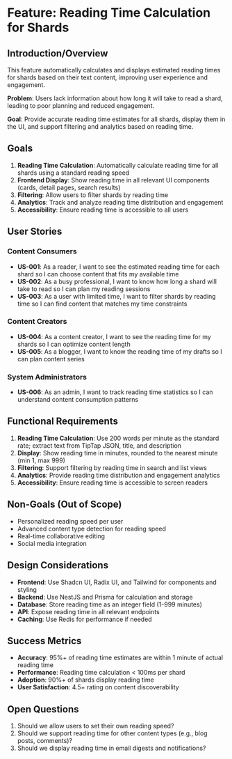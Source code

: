 # Feature: Reading Time Calculation for Shards

## Introduction/Overview

This feature automatically calculates and displays estimated reading times for shards based on their text content, improving user experience and engagement.

**Problem**: Users lack information about how long it will take to read a shard, leading to poor planning and reduced engagement.

**Goal**: Provide accurate reading time estimates for all shards, display them in the UI, and support filtering and analytics based on reading time.

## Goals

1. **Reading Time Calculation**: Automatically calculate reading time for all shards using a standard reading speed
2. **Frontend Display**: Show reading time in all relevant UI components (cards, detail pages, search results)
3. **Filtering**: Allow users to filter shards by reading time
4. **Analytics**: Track and analyze reading time distribution and engagement
5. **Accessibility**: Ensure reading time is accessible to all users

## User Stories

### Content Consumers
- **US-001**: As a reader, I want to see the estimated reading time for each shard so I can choose content that fits my available time
- **US-002**: As a busy professional, I want to know how long a shard will take to read so I can plan my reading sessions
- **US-003**: As a user with limited time, I want to filter shards by reading time so I can find content that matches my time constraints

### Content Creators
- **US-004**: As a content creator, I want to see the reading time for my shards so I can optimize content length
- **US-005**: As a blogger, I want to know the reading time of my drafts so I can plan content series

### System Administrators
- **US-006**: As an admin, I want to track reading time statistics so I can understand content consumption patterns

## Functional Requirements

1. **Reading Time Calculation**: Use 200 words per minute as the standard rate; extract text from TipTap JSON, title, and description
2. **Display**: Show reading time in minutes, rounded to the nearest minute (min 1, max 999)
3. **Filtering**: Support filtering by reading time in search and list views
4. **Analytics**: Provide reading time distribution and engagement analytics
5. **Accessibility**: Ensure reading time is accessible to screen readers

## Non-Goals (Out of Scope)

- Personalized reading speed per user
- Advanced content type detection for reading speed
- Real-time collaborative editing
- Social media integration

## Design Considerations

- **Frontend**: Use Shadcn UI, Radix UI, and Tailwind for components and styling
- **Backend**: Use NestJS and Prisma for calculation and storage
- **Database**: Store reading time as an integer field (1-999 minutes)
- **API**: Expose reading time in all relevant endpoints
- **Caching**: Use Redis for performance if needed

## Success Metrics

- **Accuracy**: 95%+ of reading time estimates are within 1 minute of actual reading time
- **Performance**: Reading time calculation < 100ms per shard
- **Adoption**: 90%+ of shards display reading time
- **User Satisfaction**: 4.5+ rating on content discoverability

## Open Questions

1. Should we allow users to set their own reading speed?
2. Should we support reading time for other content types (e.g., blog posts, comments)?
3. Should we display reading time in email digests and notifications?